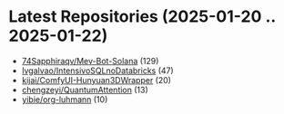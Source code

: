 # Latest Repositories (2025-01-20 .. 2025-01-22)

- [74Sapphiraqv/Mev-Bot-Solana](https://github.com/74Sapphiraqv/Mev-Bot-Solana) (129)
- [lvgalvao/IntensivoSQLnoDatabricks](https://github.com/lvgalvao/IntensivoSQLnoDatabricks) (47)
- [kijai/ComfyUI-Hunyuan3DWrapper](https://github.com/kijai/ComfyUI-Hunyuan3DWrapper) (20)
- [chengzeyi/QuantumAttention](https://github.com/chengzeyi/QuantumAttention) (13)
- [yibie/org-luhmann](https://github.com/yibie/org-luhmann) (10)
